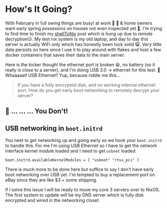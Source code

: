 # How's It Going?

With February in full swing things are busy! at work 🧱 🔨 & home owners want early spring possesions on houses not even inspected yet 😬. I'm trying to find time to finish my [shellToNix](https://github.com/noflcl/blog/tree/main/code/nixos/shellToNix) post which is hung up due to remote decryption😑. My test nix system is my old laptop, and day to day this server is actually WiFi only which has honestly been rock solid 😸. Very little data persists on here since I use it to play around with flakes and host a few docker containers that saves their data to the main server. 

Here is the kicker though! the ethernet port is broken 😆, no battery (so it really is close to a server), and I'm doing USB 3.0 -> ethernet for this test. 🤯 Whaaaaat! USB Ethernet? Yup, because riddle me this...

> If you have a fully encrypted disk, and no working internal ethernet port. How do you get early boot networking to remotely decrypt your server?

## 🥁 ... ... ... You Don't!

## USB networking in `boot.initrd`

You neet to get networking up and going early so we hook your `boot.initrd` to handle this. For me I'm using USB Ethernet so I have to get the network interface kernel module loaded and I need to get `usbnet` loaded.

`boot.initrd.availableKernelModules = [ "usbnet" "rtsx_pci" ]`

There is much more to be done here but suffice to say I don't have early boot networking over USB yet. I'm tempted to buy a replacement port on eBay since they are like $3 + some shipping. 

If I solve this issue I will be ready to move my core 3 servers over to NixOS. The first system to update will be my DNS server which is fully disk encrypted and wired in the networking closet.